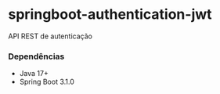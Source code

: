 # springboot-authentication-jwt
API REST de autenticação

<h3>Dependências</h3>
<ul>
  <li>Java 17+</li>
  <li>Spring Boot 3.1.0</li>
</ul>


